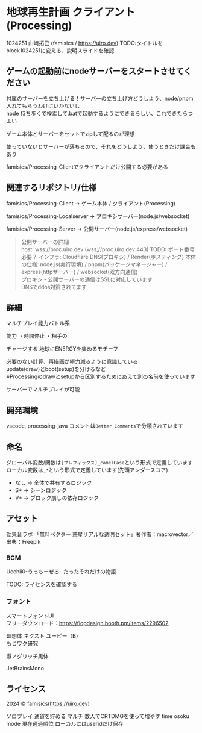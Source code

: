 # 地球再生計画 クライアント (Processing)

1024251 山﨑拓己 (famisics / https://uiro.dev)
TODO:タイトルをblock1024251に変える、説明スライドを確認

## ゲームの起動前にnodeサーバーをスタートさせてください

付属のサーバーを立ち上げる！サーバーの立ち上げ方どうしよう、node/pnpm入れてもらうわけにいかないし  
node 持ち歩くで検索して.batで起動するようにできるらしい、これできたらつよい

ゲーム本体とサーバーをセットでzipして配るのが理想

使っていないとサーバーが落ちるので、それをどうしよう、使うときだけ課金もあり

famisics/Processing-Clientでクライアントだけ公開する必要がある

## 関連するリポジトリ/仕様

famisics/Processing-Client -> ゲーム本体 / クライアント(Processing)

famisics/Processing-Localserver -> プロキシサーバー(node.js/websocket)

famisics/Processing-Server -> 公開サーバー(node.js/express/websocket)

> 公開サーバーの詳細  
> host: wss://proc.uiro.dev (wss;//proc.uiro.dev:443)
TODO: ボート番号必要？
> インフラ: Cloudflare DNS(プロキシ) / Render(ホスティング)
> 本体の仕様: node.js(実行環境) / pnpm(パッケージマネージャー) / express(httpサーバー) / websocket(双方向通信)  
> プロキシ - 公開サーバーの通信はSSLに対応しています  
> DNSでddos対策されてます

## 詳細

マルチプレイ能力バトル系

能力
・時間停止
・相手の

チャージする
地球にENERGYを集めるモチーフ

必要のない計算、再描画が極力減るように意識している  
update(draw)とboot(setup)を分けるなど  
※Processingのdrawとsetupから区別するためにあえて別の名前を使っています

サーバーでマルチプレイが可能

## 開発環境
vscode, processing-java
コメントは`Better Comments`で分類されています

## 命名
グローバル変数/関数は`[プレフィックス]_camelCase`という形式で定義しています  
ローカル変数は`_*`という形式で定義しています(先頭アンダースコア)

- なし → 全体で共有するロジック
- S* → シーンロジック
- V* → ブロック崩しの依存ロジック

## アセット
効果音ラボ
「無料ベクター 惑星リアルな透明セット」著作者：macrovector／出典：Freepik
### BGM
Ucchii0-うっちーぜろ- たったそれだけの物語

TODO: ライセンスを確認する

### フォント

スマートフォントUI  
フリーダウンロード：https://flopdesign.booth.pm/items/2296502

廻想体 ネクスト ユーピー（B）  
もじワク研究

瀞ノグリッチ黒体

JetBrainsMono

## ライセンス
2024 © famisics(https://uiro.dev)

ソロプレイ 通貨を貯める
マルチ 数人でCRTDMGを使って増やす time osoku mode
現在通過順位
ローカルにはuseridだけ保存
